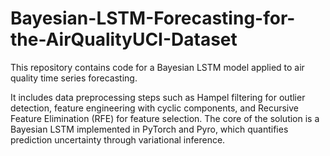 # Bayesian-LSTM-Forecasting-for-the-AirQualityUCI-Dataset
This repository contains code for a Bayesian LSTM model applied to air quality time series forecasting. 



It includes data preprocessing steps such as Hampel filtering for outlier detection, feature engineering with cyclic components, and Recursive Feature Elimination (RFE) for feature selection. The core of the solution is a Bayesian LSTM implemented in PyTorch and Pyro, which quantifies prediction uncertainty through variational inference.
